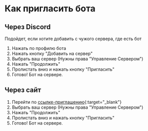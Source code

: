 # Как пригласить бота

## Через Discord
Подойдет, если хотите добавить с чужого сервера, где есть бот

1. Нажать по профилю бота
2. Нажать кнопку "Добавить на сервер"
3. Выбрать ваш сервер (Нужны права "Управление Сервером")
4. Нажать "Продолжить"
5. Пролистать вниз и нажать кнопку "Пригласить"
6. Готово! Бот на сервере.

## Через сайт

1. Перейти по [ссылке-приглашению](https://discord.com/oauth2/authorize?client_id=711983043619061811&scope=bot&permissions=412320386120){:target="_blank"}
2. Выбрать ваш сервер (Нужны права "Управление Сервером")
3. Нажать "Продолжить"
4. Пролистать вниз и нажать кнопку "Пригласить"
5. Готово! Бот на сервере.
